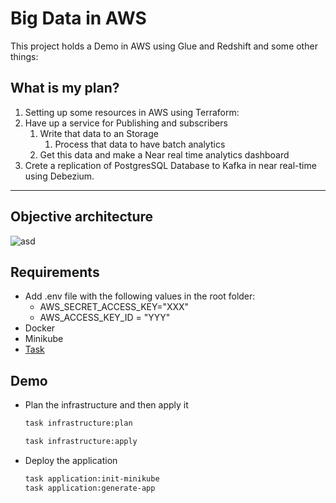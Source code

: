 # Big Data in AWS

This project holds a Demo in AWS using Glue and Redshift and some other things:


## What is my plan?

1) Setting up some resources in AWS using Terraform:
2) Have up a service for Publishing and subscribers
   1) Write that data to an Storage
      1) Process that data to have batch analytics
   2) Get this data and make a Near real time analytics dashboard
3) Crete a replication of PostgresSQL Database to Kafka in near real-time using Debezium.

---

## Objective architecture

![asd](https://d2908q01vomqb2.cloudfront.net/b6692ea5df920cad691c20319a6fffd7a4a766b8/2021/02/19/data-analytics-update-2-final.jpg)

## **Requirements**

* Add .env file with the following values in the root folder:
  * AWS_SECRET_ACCESS_KEY="XXX"
  * AWS_ACCESS_KEY_ID = "YYY"
* Docker
* Minikube
* [Task](https://taskfile.dev/#/installation)

## Demo

* Plan the infrastructure and then apply it
   ```bash
   task infrastructure:plan
   ```
   ```bash
   task infrastructure:apply
   ```

* Deploy the application
  
   ```bash
   task application:init-minikube
   task application:generate-app
   ```